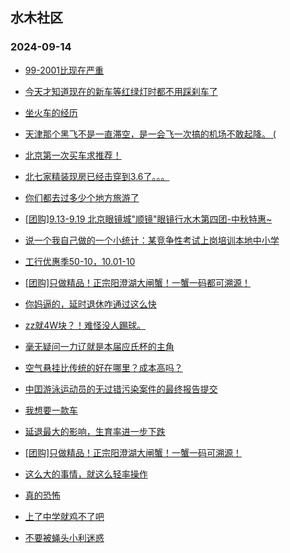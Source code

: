 ## 水木社区 
### 2024-09-14

+ [99-2001比现在严重](https://www.newsmth.net/nForum/article/WorkingLife/161963)

+ [今天才知道现在的新车等红绿灯时都不用踩刹车了](https://www.newsmth.net/nForum/article/AutoWorld/1944913393)

+ [坐火车的经历](https://www.newsmth.net/nForum/article/Age/20373958)

+ [天津那个黑飞不是一直滞空，是一会飞一次搞的机场不敢起降。 (](https://www.newsmth.net/nForum/article/Aero/465268)

+ [北京第一次买车求推荐！](https://www.newsmth.net/nForum/article/GreenAuto/1668418)

+ [北七家精装现房已经击穿到3.6了。。。](https://www.newsmth.net/nForum/article/OurEstate/3083796)

+ [你们都去过多少个地方旅游了](https://www.newsmth.net/nForum/article/FamilyLife/1766850305)

+ [[团购]9.13-9.19 北京眼镜城"顺镜"眼镜行水木第四团-中秋特惠~](https://www.newsmth.net/nForum/article/ADAgent_TG/1325800)

+ [说一个我自己做的一个小统计：某竞争性考试上岗培训本地中小学](https://www.newsmth.net/nForum/article/ChildEducation/2437858)

+ [工行优惠季50-10，10.01-10](https://www.newsmth.net/nForum/article/CouponsLife/4502749)

+ [[团购]只做精品！正宗阳澄湖大闸蟹！一蟹一码都可溯源！](https://www.newsmth.net/nForum/article/ADAgent_TG/1325857)

+ [你妈逼的，延时退休咋通过这么快](https://www.newsmth.net/nForum/article/WorkingLife/164172)

+ [zz就4W块？！难怪没人踢球。](https://www.newsmth.net/nForum/article/Football/3446544)

+ [毫无疑问一力辽就是本届应氏杯的主角](https://www.newsmth.net/nForum/article/Weiqi/682360)

+ [空气悬挂比传统的好在哪里？成本高吗？](https://www.newsmth.net/nForum/article/AutoWorld/1944914283)

+ [中囯游泳运动员的无过错污染案件的最终报告提交](https://www.newsmth.net/nForum/article/Olympic/1628087)

+ [我想要一款车](https://www.newsmth.net/nForum/article/GreenAuto/1669640)

+ [延退最大的影响，生育率进一步下跌](https://www.newsmth.net/nForum/article/FamilyLife/1766850936)

+ [[团购]只做精品！正宗阳澄湖大闸蟹！一蟹一码可溯源！](https://www.newsmth.net/nForum/article/ADAgent_TG/1325857)

+ [这么大的事情，就这么轻率操作](https://www.newsmth.net/nForum/article/FamilyLife/1766851144)

+ [真的恐怖](https://www.newsmth.net/nForum/article/OurEstate/3084591)

+ [上了中学就鸡不了吧](https://www.newsmth.net/nForum/article/PreUnivEdu/206325)

+ [不要被蝇头小利迷惑](https://www.newsmth.net/nForum/article/Stock/10924417)

